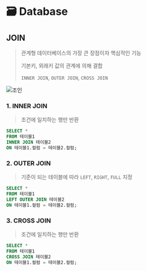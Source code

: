 # 🗃 Database

## JOIN
> 관계형 데이터베이스의 가장 큰 장점이자 핵심적인 기능
>
> 기본키, 외래키 값의 관계에 의해 결합
>
> `INNER JOIN`, `OUTER JOIN`, `CROSS JOIN`

![조인](https://eufacoprogramas.com/wp-content/uploads/2011/05/SQL-Joins-1024x819.jpg)

### 1. INNER JOIN
> 조건에 일치하는 행만 반환
>

```sql
SELECT *
FROM 테이블1 
INNER JOIN 테이블2
ON 테이블1.컬럼 = 테이블2.컬럼;
```

### 2. OUTER JOIN
> 기준이 되는 테이블에 따라 `LEFT`, `RIGHT`, `FULL` 지정

```sql
SELECT *
FROM 테이블1 
LEFT OUTER JOIN 테이블2
ON 테이블1.컬럼 = 테이블2.컬럼;
```

### 3. CROSS JOIN
> 조건에 일치하는 행만 반환
>

```sql
SELECT *
FROM 테이블1 
CROSS JOIN 테이블2
ON 테이블1.컬럼 = 테이블2.컬럼;
```
